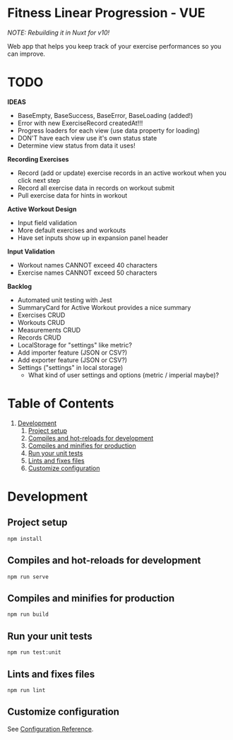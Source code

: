 # Fitness Linear Progression - VUE

_NOTE: Rebuilding it in Nuxt for v10!_

Web app that helps you keep track of your exercise performances so you can improve.

# TODO

**IDEAS**
- BaseEmpty, BaseSuccess, BaseError, BaseLoading (added!) 
- Error with new ExerciseRecord createdAt!!!
- Progress loaders for each view (use data property for loading)
- DON'T have each view use it's own status state
- Determine view status from data it uses!

**Recording Exercises**
- Record (add or update) exercise records in an active workout when you click next step
- Record all exercise data in records on workout submit
- Pull exercise data for hints in workout

**Active Workout Design**
- Input field validation
- More default exercises and workouts
- Have set inputs show up in expansion panel header

**Input Validation**
- Workout names CANNOT exceed 40 characters
- Exercise names CANNOT exceed 50 characters

**Backlog**
- Automated unit testing with Jest
- SummaryCard for Active Workout provides a nice summary
- Exercises CRUD
- Workouts CRUD
- Measurements CRUD
- Records CRUD
- LocalStorage for "settings" like metric?
- Add importer feature (JSON or CSV?)
- Add exporter feature (JSON or CSV?)
- Settings ("settings" in local storage)
    - What kind of user settings and options (metric / imperial maybe)?

# Table of Contents

1. [Development](#Development)
   1. [Project setup](#Project-setup)
   2. [Compiles and hot-reloads for development](#Compiles-and-hot-reloads-for-development)
   3. [Compiles and minifies for production](#Compiles-and-minifies-for-production)
   4. [Run your unit tests](#Run-your-unit-tests)
   5. [Lints and fixes files](#Lints-and-fixes-files)
   6. [Customize configuration](#Customize-configuration)

# Development

## Project setup

```
npm install
```

## Compiles and hot-reloads for development

```
npm run serve
```

## Compiles and minifies for production

```
npm run build
```

## Run your unit tests

```
npm run test:unit
```

## Lints and fixes files

```
npm run lint
```

## Customize configuration

See [Configuration Reference](https://cli.vuejs.org/config/).
